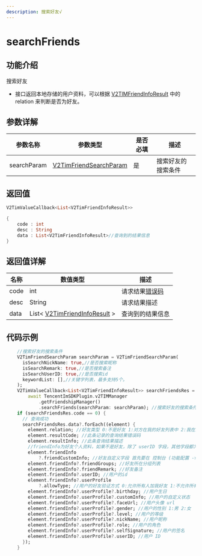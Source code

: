 ```yaml
---
description: 搜索好友√
---
```


# searchFriends

## 功能介绍

搜索好友

* 接口返回本地存储的用户资料，可以根据 [V2TIMFriendInfoResult](../keyClass/user/v2timfriendinforesult.md) 中的 relation 来判断是否为好友。

## 参数详解

| 参数名称        | 参数类型                                                                      | 是否必填 | 描述        |
| ----------- | ------------------------------------------------------------------------- | ---- | --------- |
| searchParam | [V2TimFriendSearchParam](../keyClass/user/v2timfriendsearchparam.md) | 是    | 搜索好友的搜索条件 |

## 返回值

```dart
V2TimValueCallback<List<V2TimFriendInfoResult>>

{
    code : int
    desc : String
    data : List<V2TimFriendInfoResult>//查询到的结果信息
}
```

## 返回值详解

| 名称   | 数值类型                                                                            | 描述                                                             |
| ---- | ------------------------------------------------------------------------------- | -------------------------------------------------------------- |
| code | int                                                                             | 请求结果[错误码](https://cloud.tencent.com/document/product/269/1671) |
| desc | String                                                                          | 请求结果描述                                                         |
| data | List< [V2TimFriendInfoResult](../keyClass/user/v2timfriendinforesult.md) > | 查询到的结果信息                                                       |

## 代码示例

```dart
    //搜索好友的搜索条件
    V2TimFriendSearchParam searchParam = V2TimFriendSearchParam(
      isSearchNickName: true,//是否搜索昵称
      isSearchRemark: true,//是否搜索备注
      isSearchUserID: true,//是否搜索id
      keywordList: [],//关键字列表，最多支持5个。
    );
    V2TimValueCallback<List<V2TimFriendInfoResult>> searchFriendsRes =
        await TencentImSDKPlugin.v2TIMManager
            .getFriendshipManager()
            .searchFriends(searchParam: searchParam); //搜索好友的搜索条件
    if (searchFriendsRes.code == 0) {
      // 查询成功
      searchFriendsRes.data?.forEach((element) {
        element.relation; //好友类型 0:不是好友 1:对方在我的好友列表中 2:我在对方的好友列表中 3:互为好友
        element.resultCode; //此条记录的查询结果错误码
        element.resultInfo; //此条查询结果描述
        //friendInfo为好友个人资料，如果不是好友，除了 userID 字段，其他字段都为空
        element.friendInfo
            ?.friendCustomInfo; //好友自定义字段 首先要在 控制台 (功能配置 -> 好友自定义字段) 配置好友自定义字段，然后再调用接口进行设置
        element.friendInfo?.friendGroups; //好友所在分组列表
        element.friendInfo?.friendRemark; //好友备注
        element.friendInfo?.userID; //用户的id
        element.friendInfo?.userProfile
            ?.allowType; //用户的好友验证方式 0:允许所有人加我好友 1:不允许所有人加我好友 2:加我好友需我确认
        element.friendInfo?.userProfile?.birthday; //用户生日
        element.friendInfo?.userProfile?.customInfo; //用户的自定义状态
        element.friendInfo?.userProfile?.faceUrl; //用户头像 url
        element.friendInfo?.userProfile?.gender; //用户的性别 1:男 2:女
        element.friendInfo?.userProfile?.level; //用户的等级
        element.friendInfo?.userProfile?.nickName; //用户昵称
        element.friendInfo?.userProfile?.role; //用户的角色
        element.friendInfo?.userProfile?.selfSignature; //用户的签名
        element.friendInfo?.userProfile?.userID; //用户 ID
      });
    }
```
